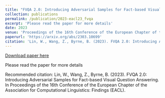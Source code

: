 ```yaml
---
title: "FVQA 2.0: Introducing Adversarial Samples for Fact-based Visual Question Answering"
collection: publications
permalink: /publication/2023-eacl23_fvqa
excerpt: 'Please read the paper for more details'
date: 2023
venue: 'Proceedings of the 16th Conference of the European Chapter of the Association for Computational Linguistics: Findings (EACL)'
paperurl: 'https://arxiv.org/abs/2303.10699'
citation: 'Lin, W., Wang, Z., Byrne, B. (2023). FVQA 2.0: Introducing Adversarial Samples for Fact-based Visual Question Answering. In Proceedings of the 16th Conference of the European Chapter of the Association for Computational Linguistics: Findings (EACL).'
---
```


<a href='https://arxiv.org/abs/2303.10699'>Download paper here</a>

Please read the paper for more details

Recommended citation: Lin, W., Wang, Z., Byrne, B. (2023). FVQA 2.0: Introducing Adversarial Samples for Fact-based Visual Question Answering. In Proceedings of the 16th Conference of the European Chapter of the Association for Computational Linguistics: Findings (EACL).